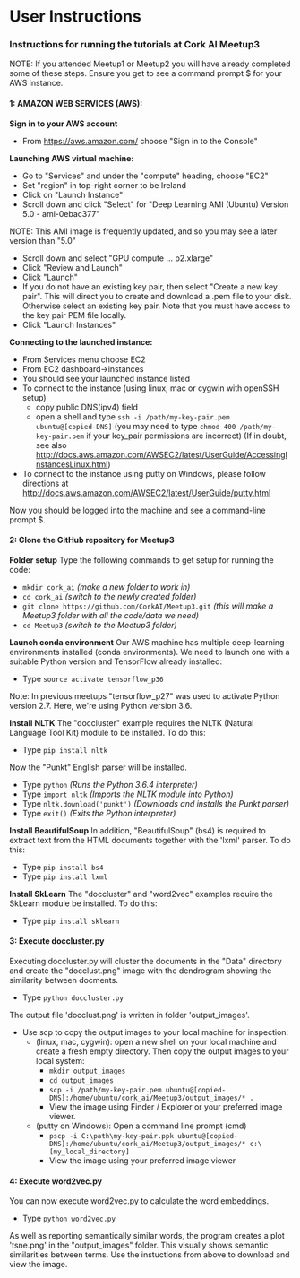 # User Instructions

### Instructions for running the tutorials at Cork AI Meetup3

NOTE: If you attended Meetup1 or Meetup2 you will have already completed some of these steps. Ensure you get to see a command prompt $ for your AWS instance.

#### 1: AMAZON WEB SERVICES (AWS):
**Sign in to your AWS account**
 - From https://aws.amazon.com/ choose "Sign in to the Console"

**Launching AWS virtual machine:**
 - Go to "Services" and under the "compute" heading, choose "EC2"
 - Set "region" in top-right corner to be Ireland
 - Click on "Launch Instance"
 - Scroll down and click "Select" for "Deep Learning AMI (Ubuntu) Version 5.0 - ami-0ebac377"

NOTE: This AMI image is frequently updated, and so you may see a later version than "5.0"

 - Scroll down and select "GPU compute ... p2.xlarge"
 - Click "Review and Launch"
 - Click "Launch"
 - If you do not have an existing key pair, then select "Create a new key pair".  This will direct you to create and download a .pem file to your disk. Otherwise select an existing key pair. Note that you must have access to the key pair PEM file locally.
 - Click "Launch Instances"

**Connecting to the launched instance:**
 - From Services menu choose EC2
 - From EC2 dashboard->instances
 - You should see your launched instance listed
 - To connect to the instance (using linux, mac or cygwin with openSSH setup)
   - copy public DNS(ipv4) field
   - open a shell and type ```ssh -i /path/my-key-pair.pem ubuntu@[copied-DNS]```
   (you may need to type ```chmod 400 /path/my-key-pair.pem``` if your key_pair permissions are incorrect)
(If in doubt, see also http://docs.aws.amazon.com/AWSEC2/latest/UserGuide/AccessingInstancesLinux.html)
 - To connect to the instance using putty on Windows, please follow directions at http://docs.aws.amazon.com/AWSEC2/latest/UserGuide/putty.html

Now you should be logged into the machine and see a command-line prompt $.

#### 2: Clone the GitHub repository for Meetup3
**Folder setup**
 Type the following commands to get setup for running the code:
 - ```mkdir cork_ai```   *(make a new folder to work in)*
 - ```cd cork_ai```         *(switch to the newly created folder)*
 - ```git clone https://github.com/CorkAI/Meetup3.git```  *(this will make a Meetup3 folder with all the code/data we need)*
 - ```cd Meetup3```     *(switch to the Meetup3 folder)*

**Launch conda environment**
 Our AWS machine has multiple deep-learning environments installed (conda environments).  We need to launch one with a suitable Python version and TensorFlow already installed:
 - Type ```source activate tensorflow_p36```

 Note: In previous meetups "tensorflow_p27" was used to activate Python version 2.7. Here, we're using
 Python version 3.6.

**Install NLTK**
The "doccluster" example requires the NLTK (Natural Language Tool Kit) module to be installed. To do this:
- Type ```pip install nltk```

Now the "Punkt" English parser will be installed.
- Type ```python```   *(Runs the Python 3.6.4 interpreter)*
- Type ```import nltk```   *(Imports the NLTK module into Python)*
- Type ```nltk.download('punkt')```   *(Downloads and installs the Punkt parser)*
- Type ```exit()```  *(Exits the Python interpreter)*

**Install BeautifulSoup**
In addition, "BeautifulSoup" (bs4) is required to extract text from the HTML documents together with the 'lxml' parser. To do this:
- Type ```pip install bs4```
- Type ```pip install lxml```

**Install SkLearn**
 The "doccluster" and "word2vec" examples require the SkLearn module be installed. To do this:
 - Type ```pip install sklearn```

#### 3: Execute doccluster.py
Executing doccluster.py will cluster the documents in the "Data" directory
and create the "docclust.png" image with the dendrogram showing the similarity
between docments.
- Type ```python doccluster.py```

The output file 'docclust.png' is written in folder 'output_images'.
 - Use scp to copy the output images to your local machine for inspection:
 	- (linux, mac, cygwin): open a new shell on your local machine and create a fresh empty directory. Then copy the output images to your local system:
		- ```mkdir output_images```
		- ```cd output_images```
		- ```scp -i /path/my-key-pair.pem ubuntu@[copied-DNS]:/home/ubuntu/cork_ai/Meetup3/output_images/* .```
		- View the image using Finder / Explorer or your preferred image viewer.
	- (putty on Windows): Open a command line prompt (cmd)
		- ```pscp -i C:\path\my-key-pair.ppk ubuntu@[copied-DNS]:/home/ubuntu/cork_ai/Meetup3/output_images/* c:\[my_local_directory]```
		- View the image using your preferred image viewer

#### 4: Execute word2vec.py
You can now execute word2vec.py to calculate the word embeddings.
- Type ```python word2vec.py```

As well as reporting semantically similar words, the program creates a plot 'tsne.png' in the "output_images" folder. This visually shows semantic similarities between terms. Use the instuctions from above to download and view the image.
